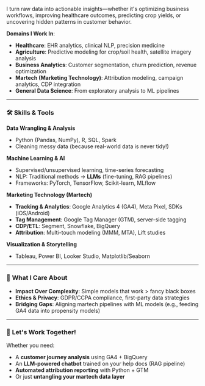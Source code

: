 I turn raw data into actionable insights—whether it's optimizing business workflows, improving healthcare outcomes, predicting crop yields, or uncovering hidden patterns in customer behavior.  

**Domains I Work In**:  
- **Healthcare**: EHR analytics, clinical NLP, precision medicine  
- **Agriculture**: Predictive modeling for crop/soil health, satellite imagery analysis  
- **Business Analytics**: Customer segmentation, churn prediction, revenue optimization  
- **Martech (Marketing Technology)**: Attribution modeling, campaign analytics, CDP integration  
- **General Data Science**: From exploratory analysis to ML pipelines  

---

### 🛠️ **Skills & Tools**  
**Data Wrangling & Analysis**  
- Python (Pandas, NumPy), R, SQL, Spark  
- Cleaning messy data (because real-world data is never tidy!)  

**Machine Learning & AI**  
- Supervised/unsupervised learning, time-series forecasting  
- NLP: Traditional methods → **LLMs** (fine-tuning, RAG pipelines)  
- Frameworks: PyTorch, TensorFlow, Scikit-learn, MLflow  

**Marketing Technology (Martech)**  
- **Tracking & Analytics**: Google Analytics 4 (GA4), Meta Pixel, SDKs (iOS/Android)  
- **Tag Management**: Google Tag Manager (GTM), server-side tagging  
- **CDP/ETL**: Segment, Snowflake, BigQuery  
- **Attribution**: Multi-touch modeling (MMM, MTA), Lift studies  

**Visualization & Storytelling**  
- Tableau, Power BI, Looker Studio, Matplotlib/Seaborn  

---

### 🌱 **What I Care About**  
- **Impact Over Complexity**: Simple models that work > fancy black boxes  
- **Ethics & Privacy**: GDPR/CCPA compliance, first-party data strategies  
- **Bridging Gaps**: Aligning martech pipelines with ML models (e.g., feeding GA4 data into propensity models)  

---

### 🤝 **Let's Work Together!**  
Whether you need:  
- A **customer journey analysis** using GA4 + BigQuery  
- An **LLM-powered chatbot** trained on your help docs (RAG pipeline)  
- **Automated attribution reporting** with Python + GTM  
- Or just **untangling your martech data layer**
